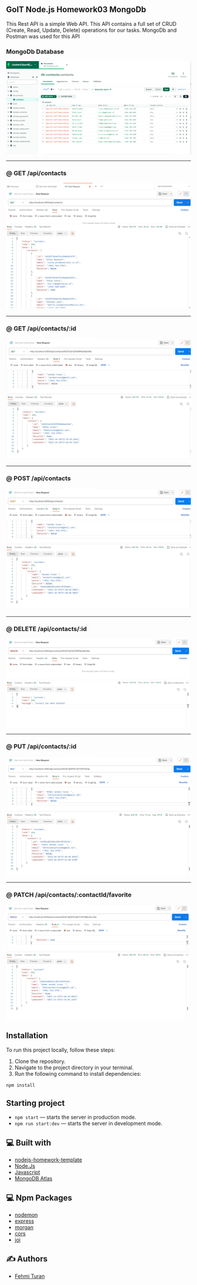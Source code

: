 ## GoIT Node.js Homework03 MongoDb

This Rest API is a simple Web API. This API contains a full set of CRUD (Create, Read, Update, Delete) operations for our tasks. MongoDb and Postman was used for this API

### MongoDb Database
![GoIT-hw-03](https://github.com/fehmituran/Rest-Api-Application/blob/hw03-mongodb/img/mongodb.PNG)


------------------------------------------------------------------------------------------------
### @ GET /api/contacts
![GoIT-hw-03](https://github.com/fehmituran/Rest-Api-Application/blob/hw03-mongodb/img/get.PNG)


------------------------------------------------------------------------------------------------
### @ GET /api/contacts/:id
![GoIT-hw-03](https://github.com/fehmituran/Rest-Api-Application/blob/hw03-mongodb/img/getById.PNG)


------------------------------------------------------------------------------------------------
### @ POST /api/contacts
![GoIT-hw-03](https://github.com/fehmituran/Rest-Api-Application/blob/hw03-mongodb/img/post.PNG)


------------------------------------------------------------------------------------------------
### @ DELETE /api/contacts/:id
![GoIT-hw-03](https://github.com/fehmituran/Rest-Api-Application/blob/hw03-mongodb/img/delete.PNG)


------------------------------------------------------------------------------------------------
### @ PUT /api/contacts/:id
![GoIT-hw-03](https://github.com/fehmituran/Rest-Api-Application/blob/hw03-mongodb/img/update.PNG)


------------------------------------------------------------------------------------------------
### @ PATCH /api/contacts/:contactId/favorite
![GoIT-hw-03](https://github.com/fehmituran/Rest-Api-Application/blob/hw03-mongodb/img/patch.PNG)


## Installation

To run this project locally, follow these steps:

1. Clone the repository.
2. Navigate to the project directory in your terminal.
3. Run the following command to install dependencies:

```
npm install
```

## Starting project
- `npm start` &mdash; starts the server in production mode.
- `npm run start:dev` &mdash; starts the server in development mode.

## :computer: Built with

- [nodejs-homework-template](https://github.com/oliverplay/nodejs-homework-template)
- [Node.Js](https://nodejs.org/en)
- [Javascript](https://javascript.info/)
- [MongoDB Atlas](https://www.mongodb.com/atlas/database)


## :computer: Npm Packages

- [nodemon](https://nodemon.io/)
- [express](https://www.npmjs.com/package/express)
- [morgan](https://www.npmjs.com/package/morgan)
- [cors](https://www.npmjs.com/package/cors)
- [joi](https://joi.dev/)


## :writing_hand: Authors

- [Fehmi Turan](https://github.com/fehmituran)

